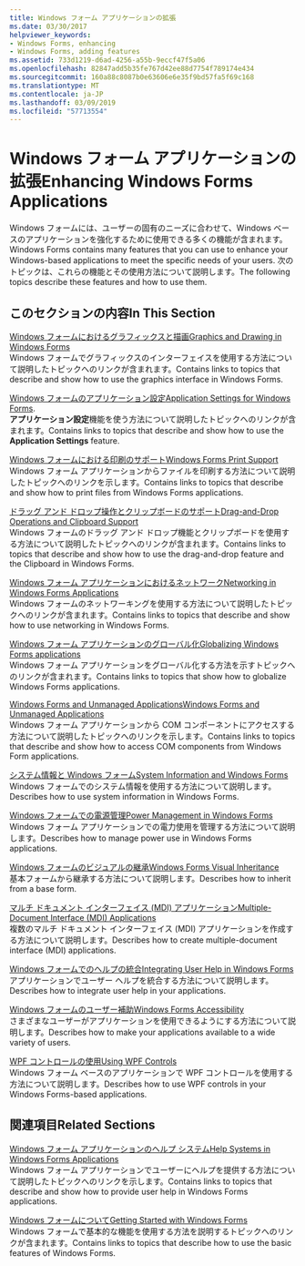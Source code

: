 ```yaml
---
title: Windows フォーム アプリケーションの拡張
ms.date: 03/30/2017
helpviewer_keywords:
- Windows Forms, enhancing
- Windows Forms, adding features
ms.assetid: 733d1219-d6ad-4256-a55b-9eccf47f5a06
ms.openlocfilehash: 82847add5b35fe767d42ee88d7754f789174e434
ms.sourcegitcommit: 160a88c8087b0e63606e6e35f9bd57fa5f69c168
ms.translationtype: MT
ms.contentlocale: ja-JP
ms.lasthandoff: 03/09/2019
ms.locfileid: "57713554"
---
```

# <a name="enhancing-windows-forms-applications"></a><span data-ttu-id="f4f43-102">Windows フォーム アプリケーションの拡張</span><span class="sxs-lookup"><span data-stu-id="f4f43-102">Enhancing Windows Forms Applications</span></span>
<span data-ttu-id="f4f43-103">Windows フォームには、ユーザーの固有のニーズに合わせて、Windows ベースのアプリケーションを強化するために使用できる多くの機能が含まれます。</span><span class="sxs-lookup"><span data-stu-id="f4f43-103">Windows Forms contains many features that you can use to enhance your Windows-based applications to meet the specific needs of your users.</span></span> <span data-ttu-id="f4f43-104">次のトピックは、これらの機能とその使用方法について説明します。</span><span class="sxs-lookup"><span data-stu-id="f4f43-104">The following topics describe these features and how to use them.</span></span>  
  
## <a name="in-this-section"></a><span data-ttu-id="f4f43-105">このセクションの内容</span><span class="sxs-lookup"><span data-stu-id="f4f43-105">In This Section</span></span>  
 [<span data-ttu-id="f4f43-106">Windows フォームにおけるグラフィックスと描画</span><span class="sxs-lookup"><span data-stu-id="f4f43-106">Graphics and Drawing in Windows Forms</span></span>](graphics-and-drawing-in-windows-forms.md)  
 <span data-ttu-id="f4f43-107">Windows フォームでグラフィックスのインターフェイスを使用する方法について説明したトピックへのリンクが含まれます。</span><span class="sxs-lookup"><span data-stu-id="f4f43-107">Contains links to topics that describe and show how to use the graphics interface in Windows Forms.</span></span>  
  
 <span data-ttu-id="f4f43-108">[Windows フォームのアプリケーション設定](application-settings-for-windows-forms.md)</span><span class="sxs-lookup"><span data-stu-id="f4f43-108">[Application Settings for Windows Forms](application-settings-for-windows-forms.md).</span></span>  
 <span data-ttu-id="f4f43-109">**アプリケーション設定**機能を使う方法について説明したトピックへのリンクが含まれます。</span><span class="sxs-lookup"><span data-stu-id="f4f43-109">Contains links to topics that describe and show how to use the **Application Settings** feature.</span></span>  
  
 [<span data-ttu-id="f4f43-110">Windows フォームにおける印刷のサポート</span><span class="sxs-lookup"><span data-stu-id="f4f43-110">Windows Forms Print Support</span></span>](windows-forms-print-support.md)  
 <span data-ttu-id="f4f43-111">Windows フォーム アプリケーションからファイルを印刷する方法について説明したトピックへのリンクを示します。</span><span class="sxs-lookup"><span data-stu-id="f4f43-111">Contains links to topics that describe and show how to print files from Windows Forms applications.</span></span>  
  
 [<span data-ttu-id="f4f43-112">ドラッグ アンド ドロップ操作とクリップボードのサポート</span><span class="sxs-lookup"><span data-stu-id="f4f43-112">Drag-and-Drop Operations and Clipboard Support</span></span>](drag-and-drop-operations-and-clipboard-support.md)  
 <span data-ttu-id="f4f43-113">Windows フォームのドラッグ アンド ドロップ機能とクリップボードを使用する方法について説明したトピックへのリンクが含まれます。</span><span class="sxs-lookup"><span data-stu-id="f4f43-113">Contains links to topics that describe and show how to use the drag-and-drop feature and the Clipboard in Windows Forms.</span></span>  
  
 [<span data-ttu-id="f4f43-114">Windows フォーム アプリケーションにおけるネットワーク</span><span class="sxs-lookup"><span data-stu-id="f4f43-114">Networking in Windows Forms Applications</span></span>](networking-in-windows-forms-applications.md)  
 <span data-ttu-id="f4f43-115">Windows フォームのネットワーキングを使用する方法について説明したトピックへのリンクが含まれます。</span><span class="sxs-lookup"><span data-stu-id="f4f43-115">Contains links to topics that describe and show how to use networking in Windows Forms.</span></span>  
  
 [<span data-ttu-id="f4f43-116">Windows フォーム アプリケーションのグローバル化</span><span class="sxs-lookup"><span data-stu-id="f4f43-116">Globalizing Windows Forms applications</span></span>](globalizing-windows-forms.md)  
 <span data-ttu-id="f4f43-117">Windows フォーム アプリケーションをグローバル化する方法を示すトピックへのリンクが含まれます。</span><span class="sxs-lookup"><span data-stu-id="f4f43-117">Contains links to topics that show how to globalize Windows Forms applications.</span></span>  
  
 [<span data-ttu-id="f4f43-118">Windows Forms and Unmanaged Applications</span><span class="sxs-lookup"><span data-stu-id="f4f43-118">Windows Forms and Unmanaged Applications</span></span>](windows-forms-and-unmanaged-applications.md)  
 <span data-ttu-id="f4f43-119">Windows フォーム アプリケーションから COM コンポーネントにアクセスする方法について説明したトピックへのリンクを示します。</span><span class="sxs-lookup"><span data-stu-id="f4f43-119">Contains links to topics that describe and show how to access COM components from Windows Form applications.</span></span>  
  
 [<span data-ttu-id="f4f43-120">システム情報と Windows フォーム</span><span class="sxs-lookup"><span data-stu-id="f4f43-120">System Information and Windows Forms</span></span>](system-information-and-windows-forms.md)  
 <span data-ttu-id="f4f43-121">Windows フォームでのシステム情報を使用する方法について説明します。</span><span class="sxs-lookup"><span data-stu-id="f4f43-121">Describes how to use system information in Windows Forms.</span></span>  
  
 [<span data-ttu-id="f4f43-122">Windows フォームでの電源管理</span><span class="sxs-lookup"><span data-stu-id="f4f43-122">Power Management in Windows Forms</span></span>](power-management-in-windows-forms.md)  
 <span data-ttu-id="f4f43-123">Windows フォーム アプリケーションでの電力使用を管理する方法について説明します。</span><span class="sxs-lookup"><span data-stu-id="f4f43-123">Describes how to manage power use in Windows Forms applications.</span></span>  
  
 [<span data-ttu-id="f4f43-124">Windows フォームのビジュアルの継承</span><span class="sxs-lookup"><span data-stu-id="f4f43-124">Windows Forms Visual Inheritance</span></span>](windows-forms-visual-inheritance.md)  
 <span data-ttu-id="f4f43-125">基本フォームから継承する方法について説明します。</span><span class="sxs-lookup"><span data-stu-id="f4f43-125">Describes how to inherit from a base form.</span></span>  
  
 [<span data-ttu-id="f4f43-126">マルチ ドキュメント インターフェイス (MDI) アプリケーション</span><span class="sxs-lookup"><span data-stu-id="f4f43-126">Multiple-Document Interface (MDI) Applications</span></span>](multiple-document-interface-mdi-applications.md)  
 <span data-ttu-id="f4f43-127">複数のマルチ ドキュメント インターフェイス (MDI) アプリケーションを作成する方法について説明します。</span><span class="sxs-lookup"><span data-stu-id="f4f43-127">Describes how to create multiple-document interface (MDI) applications.</span></span>  
  
 [<span data-ttu-id="f4f43-128">Windows フォームでのヘルプの統合</span><span class="sxs-lookup"><span data-stu-id="f4f43-128">Integrating User Help in Windows Forms</span></span>](integrating-user-help-in-windows-forms.md)  
 <span data-ttu-id="f4f43-129">アプリケーションでユーザー ヘルプを統合する方法について説明します。</span><span class="sxs-lookup"><span data-stu-id="f4f43-129">Describes how to integrate user help in your applications.</span></span>  
  
 [<span data-ttu-id="f4f43-130">Windows フォームのユーザー補助</span><span class="sxs-lookup"><span data-stu-id="f4f43-130">Windows Forms Accessibility</span></span>](windows-forms-accessibility.md)  
 <span data-ttu-id="f4f43-131">さまざまなユーザーがアプリケーションを使用できるようにする方法について説明します。</span><span class="sxs-lookup"><span data-stu-id="f4f43-131">Describes how to make your applications available to a wide variety of users.</span></span>  
  
 [<span data-ttu-id="f4f43-132">WPF コントロールの使用</span><span class="sxs-lookup"><span data-stu-id="f4f43-132">Using WPF Controls</span></span>](using-wpf-controls.md)  
 <span data-ttu-id="f4f43-133">Windows フォーム ベースのアプリケーションで WPF コントロールを使用する方法について説明します。</span><span class="sxs-lookup"><span data-stu-id="f4f43-133">Describes how to use WPF controls in your Windows Forms-based applications.</span></span>  
  
## <a name="related-sections"></a><span data-ttu-id="f4f43-134">関連項目</span><span class="sxs-lookup"><span data-stu-id="f4f43-134">Related Sections</span></span>  
 [<span data-ttu-id="f4f43-135">Windows フォーム アプリケーションのヘルプ システム</span><span class="sxs-lookup"><span data-stu-id="f4f43-135">Help Systems in Windows Forms Applications</span></span>](help-systems-in-windows-forms-applications.md)  
 <span data-ttu-id="f4f43-136">Windows フォーム アプリケーションでユーザーにヘルプを提供する方法について説明したトピックへのリンクを示します。</span><span class="sxs-lookup"><span data-stu-id="f4f43-136">Contains links to topics that describe and show how to provide user help in Windows Forms applications.</span></span>  
  
 [<span data-ttu-id="f4f43-137">Windows フォームについて</span><span class="sxs-lookup"><span data-stu-id="f4f43-137">Getting Started with Windows Forms</span></span>](../getting-started-with-windows-forms.md)  
 <span data-ttu-id="f4f43-138">Windows フォームで基本的な機能を使用する方法を説明するトピックへのリンクが含まれます。</span><span class="sxs-lookup"><span data-stu-id="f4f43-138">Contains links to topics that describe how to use the basic features of Windows Forms.</span></span>
